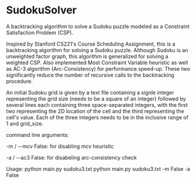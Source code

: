 # SudokuSolver
A backtracking algorithm to solve a Sudoku puzzle modeled as a Constraint Satisfaction Problem (CSP).

Inspired by Stanford CS221's Course Scheduling Assignment, this is a backtracking algorithm for solving a Sudoku puzzle.
Although Sudoku is an unweighted factor graph, this algorithm is generalized for solving a weighted CSP.
Also implemented Most Constraint Variable heuristic as well as AC-3 algorithm (Arc-Consistency) for performance speed-up. These two significantly reduce the number of recursive calls to the backtracking procedure.

An initial Sudoku grid is given by a text file containing a signle integer representing the grid size (needs to be a square of an integer) followed by several lines each containing three space-separated integers, with the first two representing the 2D location of the cell and the third representing the cell's value. Each of the three integers needs to be in the inclusive range of 1 and grid_size.

command line arguments:

  -m / --mcv False: for disabling mcv heuristic

  -a / --ac3 False: for disabeling arc-consistency check

Usage:
python main.py sudoku3.txt
python main.py sudoku3.txt -m False -a False

